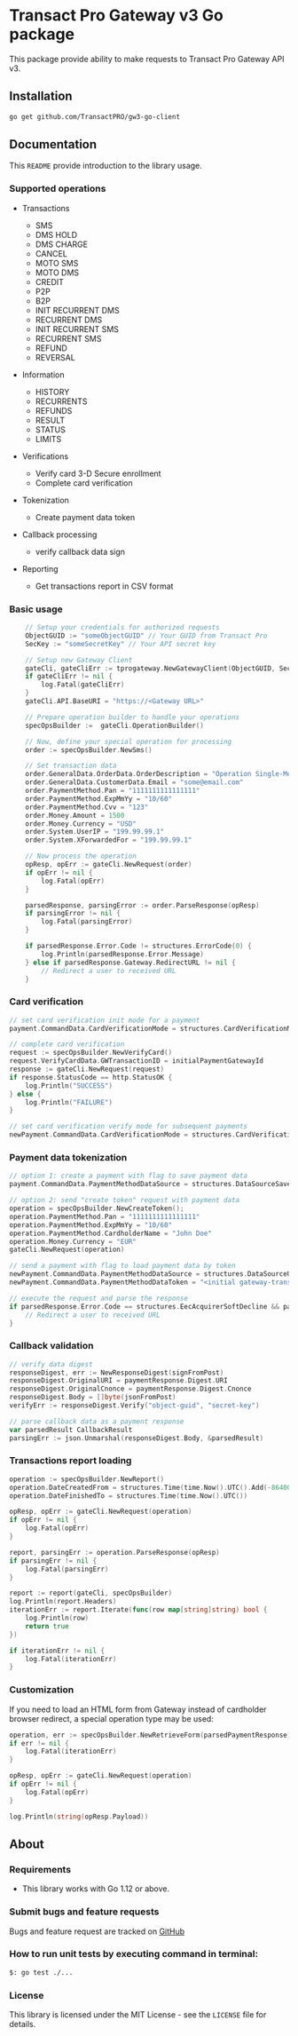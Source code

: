 # Transact Pro Gateway v3 Go package

This package provide ability to make requests to Transact Pro Gateway API v3.

## Installation

```bash
go get github.com/TransactPRO/gw3-go-client
```

## Documentation
This `README` provide introduction to the library usage.

### Supported operations
- Transactions
  - SMS
  - DMS HOLD
  - DMS CHARGE
  - CANCEL
  - MOTO SMS
  - MOTO DMS
  - CREDIT
  - P2P
  - B2P
  - INIT RECURRENT DMS
  - RECURRENT DMS
  - INIT RECURRENT SMS
  - RECURRENT SMS
  - REFUND
  - REVERSAL

- Information
  - HISTORY
  - RECURRENTS
  - REFUNDS
  - RESULT
  - STATUS
  - LIMITS

- Verifications
  - Verify card 3-D Secure enrollment
  - Complete card verification

- Tokenization
  - Create payment data token

- Callback processing
  - verify callback data sign

- Reporting
  - Get transactions report in CSV format

### Basic usage
```go
    // Setup your credentials for authorized requests
    ObjectGUID := "someObjectGUID" // Your GUID from Transact Pro
    SecKey := "someSecretKey" // Your API secret key

    // Setup new Gateway Client
    gateCli, gateCliErr := tprogateway.NewGatewayClient(ObjectGUID, SecKey)
    if gateCliErr != nil {
        log.Fatal(gateCliErr)
    }
    gateCli.API.BaseURI = "https://<Gateway URL>"

    // Prepare operation builder to handle your operations
    specOpsBuilder :=  gateCli.OperationBuilder()

    // Now, define your special operation for processing
    order := specOpsBuilder.NewSms()

    // Set transaction data
    order.GeneralData.OrderData.OrderDescription = "Operation Single-Message Transactions"
    order.GeneralData.CustomerData.Email = "some@email.com"
    order.PaymentMethod.Pan = "1111111111111111"
    order.PaymentMethod.ExpMmYy = "10/60"
    order.PaymentMethod.Cvv = "123"
    order.Money.Amount = 1500
    order.Money.Currency = "USD"
    order.System.UserIP = "199.99.99.1"
    order.System.XForwardedFor = "199.99.99.1"

    // Now process the operation
    opResp, opErr := gateCli.NewRequest(order)
    if opErr != nil {
        log.Fatal(opErr)
    }

    parsedResponse, parsingError := order.ParseResponse(opResp)
    if parsingError != nil {
        log.Fatal(parsingError)
    }

    if parsedResponse.Error.Code != structures.ErrorCode(0) {
        log.Println(parsedResponse.Error.Message)
    } else if parsedResponse.Gateway.RedirectURL != nil {
        // Redirect a user to received URL
    }
```

### Card verification

```go
// set card verification init mode for a payment
payment.CommandData.CardVerificationMode = structures.CardVerificationModeInit

// complete card verification
request := specOpsBuilder.NewVerifyCard()
request.VerifyCardData.GWTransactionID = initialPaymentGatewayId
response := gateCli.NewRequest(request)
if response.StatusCode == http.StatusOK {
    log.Println("SUCCESS")
} else {
    log.Println("FAILURE")
}

// set card verification verify mode for subsequent payments
newPayment.CommandData.CardVerificationMode = structures.CardVerificationModeVerify
```

### Payment data tokenization

```go
// option 1: create a payment with flag to save payment data
payment.CommandData.PaymentMethodDataSource = structures.DataSourceSaveToGateway

// option 2: send "create token" request with payment data
operation = specOpsBuilder.NewCreateToken();
operation.PaymentMethod.Pan = "1111111111111111"
operation.PaymentMethod.ExpMmYy = "10/60"
operation.PaymentMethod.CardholderName = "John Doe"
operation.Money.Currency = "EUR"
gateCli.NewRequest(operation)

// send a payment with flag to load payment data by token
newPayment.CommandData.PaymentMethodDataSource = structures.DataSourceUseGatewaySavedCardholderInitiated
newPayment.CommandData.PaymentMethodDataToken = "<initial gateway-transaction-id>"

// execute the request and parse the response
if parsedResponse.Error.Code == structures.EecAcquirerSoftDecline && parsedResponse.Gateway.RedirectURL != nil {
    // Redirect a user to received URL
}
```

### Callback validation

```go
// verify data digest
responseDigest, err := NewResponseDigest(signFromPost)
responseDigest.OriginalURI = paymentResponse.Digest.URI
responseDigest.OriginalCnonce = paymentResponse.Digest.Cnonce
responseDigest.Body = []byte(jsonFromPost)
verifyErr := responseDigest.Verify("object-guid", "secret-key")

// parse callback data as a payment response
var parsedResult CallbackResult
parsingErr := json.Unmarshal(responseDigest.Body, &parsedResult)
```

### Transactions report loading

```go
operation := specOpsBuilder.NewReport()
operation.DateCreatedFrom = structures.Time(time.Now().UTC().Add(-86400 * time.Second))
operation.DateFinishedTo = structures.Time(time.Now().UTC())

opResp, opErr := gateCli.NewRequest(operation)
if opErr != nil {
    log.Fatal(opErr)
}

report, parsingErr := operation.ParseResponse(opResp)
if parsingErr != nil {
    log.Fatal(parsingErr)
}

report := report(gateCli, specOpsBuilder)
log.Println(report.Headers)
iterationErr := report.Iterate(func(row map[string]string) bool {
    log.Println(row)
    return true
})

if iterationErr != nil {
    log.Fatal(iterationErr)
}
```

### Customization

If you need to load an HTML form from Gateway instead of cardholder browser redirect, a special operation type may be used:

```go
operation, err := specOpsBuilder.NewRetrieveForm(parsedPaymentResponse)
if err != nil {
    log.Fatal(iterationErr)
}

opResp, opErr := gateCli.NewRequest(operation)
if opErr != nil {
    log.Fatal(opErr)
}

log.Println(string(opResp.Payload))
```

## About

### Requirements

- This library works with Go 1.12 or above.

### Submit bugs and feature requests
Bugs and feature request are tracked on [GitHub](https://github.com/TransactPRO/gw3-go-client/issues)

### How to run unit tests by executing command in terminal:
```bash
$: go test ./...
```

### License
This library is licensed under the MIT License - see the `LICENSE` file for details.
